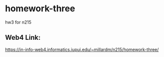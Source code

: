 # homework-three

hw3 for n215

## Web4 Link:

https://in-info-web4.informatics.iupui.edu/~millardm/n215/homework-three/
